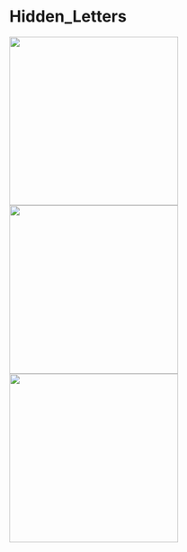 # Hidden_Letters
<img src = "https://user-images.githubusercontent.com/89514717/158936920-031af4b3-e681-4937-afda-bc0b83406f38.jpg" width = "300">
<img src = "https://user-images.githubusercontent.com/89514717/158936974-dc71730b-ea22-4d6a-b7c8-dc7a5421c9b7.jpg" width = "300">
<img src = "https://user-images.githubusercontent.com/89514717/158937202-e98456b8-e28c-435d-a70b-f3f562c71789.jpg" width = "300">

